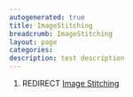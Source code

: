 ```yaml
---
autogenerated: true
title: ImageStitching
breadcrumb: ImageStitching
layout: page
categories: 
description: test description
---
```


1.  REDIRECT [Image Stitching](Image_Stitching "wikilink")
